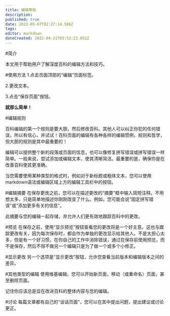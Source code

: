 ```yaml
---
title: 编辑帮助
description: 
published: true
date: 2022-05-07T02:27:14.506Z
tags: 
editor: markdown
dateCreated: 2022-04-21T03:52:23.852Z
---
```


#简介

本文用于帮助用户了解深度百科的编辑方法和技巧。

#使用方法
1.点击页面顶部的“编辑”页面标签。

2.更改文本。

3.点击“保存页面”按钮。

**就那么简单！**


#编辑规则

百科编辑的第一个规则是要大胆，然后修改百科。其他人可以纠正你犯的任何错误，所以有信心，并试试！百科页面的编辑有各种各样的编辑惯例，规则和哲学，但大胆的规则是其中最重要的！

编辑可以提供整个新的段落或页面的信息，也可以像修复拼写错误或拼写错误一样简单。一般来说，尝试添加或编辑文本，使其清晰简洁。最重要的是，确保你是在改善百科使其更准确。

当您需要使用某种类型的格式时，例如对于新标题或粗体文本，您可以使用markdown语法或编辑区域上方的编辑工具栏中的按钮。

#编辑摘要
在保存更改之前，您可以在描述更改的“摘要“框中输入简短注释。不用想太多，只是简单地描述你刚刚改变了什么。例如，您可能会说“固定拼写错误”或“添加更多有关的信息”。

此摘要与您的编辑一起存储，并允许人们更有效地跟踪百科中的更改。

#预览
在保存之前，使用“显示预览”按钮查看您的更改将是一个好主意。这也与跟踪更改有关，因为每次保存时，都会作为单独的更改显示给其他人。不是太担心太多，但是有一个好习惯，在你自己的工作中消除错误，通过在保存前使用预览，而不是保存，然后不得不做另一个编辑只是为了做一个或多个小修正。

#显示更改
另一个选项是“显示更改”按钮，允许您查看当前版本和编辑版本之间的差异。

#其他类型的编辑
使用维基编辑，您可以开始新页面，移动（或重命名）页面，甚至删除页面。


记住你应该总是旨在改进百科的整体内容与您的编辑。

#讨论
每篇文章都有自己的“谈话页面”，您可以在其中提出问题，提出建议或讨论更正。